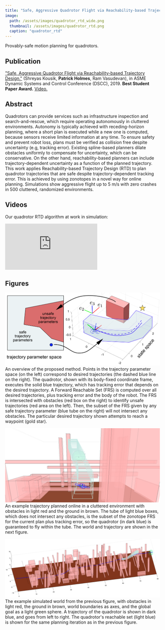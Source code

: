 ```yaml
---
title: "Safe, Aggressive Quadrotor Flight via Reachability-based Trajectory Design"
image: 
  path: /assets/images/quadrotor_rtd_wide.png
  thumbnail: /assets/images/quadrotor_rtd.png
  caption: "quadrotor_rtd"
---
```


Provably-safe motion planning for quadrotors.

## Publication

["Safe, Aggressive Quadrotor Flight via Reachability-based Trajectory Design."](https://arxiv.org/abs/1904.05728) (Shreyas Kousik, **Patrick Holmes**, Ram Vasudevan), in ASME Dynamic Systems and Control Conference (DSCC), 2019. **Best Student Paper Award.** [Video.](https://youtu.be/1cldHVQK3Yw)

## Abstract

Quadrotors can provide services such as infrastructure inspection and search-and-rescue, which require operating autonomously in cluttered environments. 
Autonomy is typically achieved with receding-horizon planning, where a short plan is executed while a new one is computed, because sensors receive limited information at any time.
To ensure safety and prevent robot loss, plans must be verified as collision free despite uncertainty (e.g, tracking error).
Existing spline-based planners dilate obstacles uniformly to compensate for uncertainty, which can be conservative.
On the other hand, reachability-based planners can include trajectory-dependent uncertainty as a function of the planned trajectory.
This work applies Reachability-based Trajectory Design (RTD) to plan quadrotor trajectories that are safe despite trajectory-dependent tracking error.
This is achieved by using zonotopes in a novel way for online planning.
Simulations show aggressive flight up to 5 m/s with zero crashes in 500 cluttered, randomized environments.

## Videos

Our quadrotor RTD algorithm at work in simulation:
<div class="youtube-video-container">
<iframe class="youtube-video" src="https://www.youtube.com/embed/1cldHVQK3Yw" frameborder="0" allow="accelerometer; autoplay; encrypted-media; gyroscope; picture-in-picture" allowfullscreen></iframe>
</div>

## Figures

![RTD_overview](/assets/images/quadrotor_rtd/RTD_overview.png)
An overview of the proposed method.
Points in the trajectory parameter space (on the left) correspond to desired trajectories (the dashed blue line on the right).
The quadrotor, shown with its body-fixed coordinate frame, executes the solid blue trajectory, which has tracking error that depends on the desired trajectory.
A Forward Reachable Set (FRS) is computed over all desired trajectories, plus tracking error and the body of the robot.
The FRS is intersected with obstacles (red box on the right) to identify unsafe trajectories (red area on the left).
Then, the subset of the FRS given by any safe trajectory parameter (blue tube on the right) will not intersect any obstacles.
The particular desired trajectory shown attempts to reach a waypoint (gold star).

![example_world_fpv](/assets/images/quadrotor_rtd/example_world_fpv.png)
An example trajectory planned online in a cluttered environment with obstacles in light red and the ground in brown.
The tube of light blue boxes, which does not intersect any obstacles, is the subset of the zonotope FRS for the current plan plus tracking error, so the quadrotor (in dark blue) is guaranteed to fly within the tube.
The world and trajectory are shown in the next figure.

![example_world](/assets/images/quadrotor_rtd/example_world.png)
The example simulated world from the previous figure, with obstacles in light red, the ground in brown, world boundaries as axes, and the global goal as a light green sphere.
A trajectory of the quadrotor is shown in dark blue, and goes from left to right.
The quadrotor's reachable set (light blue) is shown for the same planning iteration as in the previous figure.